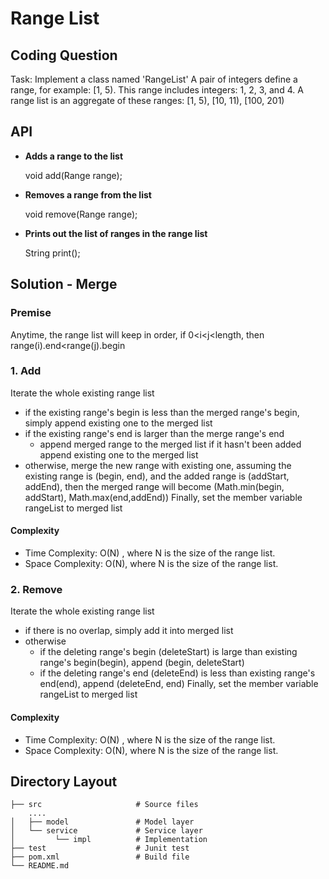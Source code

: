 # Range List

## Coding Question

Task: Implement a class named 'RangeList'
 A pair of integers define a range, for example: [1, 5). This range includes integers: 1, 2, 3, and 4.
A range list is an aggregate of these ranges: [1, 5), [10, 11), [100, 201)


## API

* **Adds a range to the list**

    void add(Range range);   
   
* **Removes a range from the list**

    void remove(Range range);
    
* **Prints out the list of ranges in the range list**

    String print();
    

## Solution - Merge
   
   ### Premise
   Anytime, the range list will keep in order, if 0<i<j<length, then range(i).end<range(j).begin 
   
   ### 1. Add
   Iterate the whole existing range list
   * if the existing range's begin is less than the merged range's begin, simply append existing one to the merged list
   * if the existing range's end is larger than the merge range's end
        * append merged range to the merged list if it hasn't been added
     append existing one to the merged list
   * otherwise, merge the new range with existing one, assuming the existing range is (begin, end), and the added range is (addStart, addEnd), then the merged range will become (Math.min(begin, addStart), Math.max(end,addEnd))
   Finally, set the member variable rangeList to merged list
   
  #### Complexity
   
   * Time Complexity: O(N) , where N is the size of the range list.
   * Space Complexity: O(N), where N is the size of the range list.
   
   ### 2. Remove
   
   Iterate the whole existing range list
   * if there is no overlap, simply add it into merged list
   * otherwise
        * if the deleting range's begin (deleteStart) is large than existing range's begin(begin), append (begin, deleteStart)
        * if the deleting range's end (deleteEnd) is less than existing range's end(end), append (deleteEnd, end)
    Finally, set the member variable rangeList to merged list
   
   #### Complexity
  
  * Time Complexity: O(N) , where N is the size of the range list.
  * Space Complexity: O(N), where N is the size of the range list.

  ## Directory Layout
 
    ├── src                     # Source files
        ....
    │   ├── model               # Model layer
    │   └── service             # Service layer
    │         └── impl          # Implementation
    ├── test                    # Junit test
    ├── pom.xml                 # Build file
    └── README.md               
